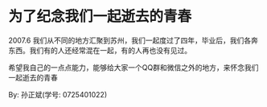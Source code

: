 # 为了纪念我们一起逝去的青春

2007.6 我们从不同的地方汇聚到苏州，我们一起度过了四年，毕业后，我们各奔东西。我们有的人还经常混在一起，有的人再也没有见过。

希望我自己的一点点能力，能够给大家一个QQ群和微信之外的地方，来怀念我们一起逝去的青春

By: 孙正斌(学号: 0725401022)
